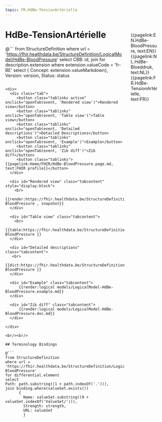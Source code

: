 ```yaml
---
topic: FR.HdBe-TensionArtérielle
---
```


<div style="float:right;width:85px;padding:10px;margin:10">
<p>{{pagelink:EN.HdBe-BloodPressure, text:EN}}  {{pagelink:NL.HdBe-Bloeddruk, text:NL}}  {{pagelink:FR.HdBe-TensionArtérielle, text:FR}}<p>
</div>

# HdBe-TensionArtérielle



@```
from StructureDefinition
where url = 'https://fhir.healthdata.be/StructureDefinition/LogicalModel/HdBe-BloodPressure'
select 
CBB: id,
join for description.extension where extension.valueCode = 'fr-BE' select { Concept: extension.valueMarkdown}, 
Version: version,
Status: status
```

<div>
  <div class="tab">
     <button class="tablinks active" onclick="openTab(event, 'Rendered view')">Rendered view</button>
     <button class="tablinks" onclick="openTab(event, 'Table view')">Table view</button>
     <button class="tablinks" onclick="openTab(event, 'Detailed descriptions')">Detailed Descriptions</button>
     <button class="tablinks" onclick="openTab(event, 'Example')">Example</button>
     <button class="tablinks" onclick="openTab(event, 'Zib diff')">Zib diff</button>
     <button class="tablinks">{{pagelink:Home/FHIR/HdBe-BloodPressure.page.md, text:FHIR profile}}</button>
  </div>

  <div id="Rendered view" class="tabcontent" style="display:block">
    <br>
      {{render:https://fhir.healthdata.be/StructureDefinition/LogicalModel/HdBe-BloodPressure , snapshot}}
  </div>

  <div id="Table view" class="tabcontent">
    <br>
      {{table:https://fhir.healthdata.be/StructureDefinition/LogicalModel/HdBe-BloodPressure }}
  </div>

  <div id="Detailed descriptions" class="tabcontent">
   <br>
      {{dict:https://fhir.healthdata.be/StructureDefinition/LogicalModel/HdBe-BloodPressure }}
  </div>

  <div id="Example" class="tabcontent">
      {{render:logical models/LogicalModel-HdBe-BloodPressure.example.md}}
  </div>

  <div id="Zib diff" class="tabcontent">
      {{render:logical models/LogicalModel-HdBe-BloodPressure.doc.md}}
  </div>

</div>

<br/><br/> 

## Terminology Bindings

@```
from StructureDefinition
where url = 'https://fhir.healthdata.be/StructureDefinition/LogicalModel/HdBe-BloodPressure'
for differential.element
select
Path: path.substring((1 + path.indexOf('.'))),
join binding.where(valueSet.exists())
      { 
        Name: valueSet.substring((9 + valueSet.indexOf('ValueSet/'))),
        Strength: strength,
        URL: valueSet
        }
```  
